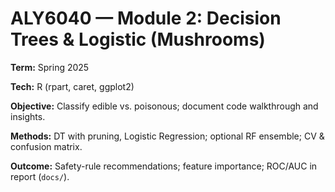 # ALY6040 — Module 2: Decision Trees & Logistic (Mushrooms)

**Term:** Spring 2025  

**Tech:** R (rpart, caret, ggplot2)



**Objective:** Classify edible vs. poisonous; document code walkthrough and insights.  

**Methods:** DT with pruning, Logistic Regression; optional RF ensemble; CV & confusion matrix.  

**Outcome:** Safety-rule recommendations; feature importance; ROC/AUC in report (`docs/`).



